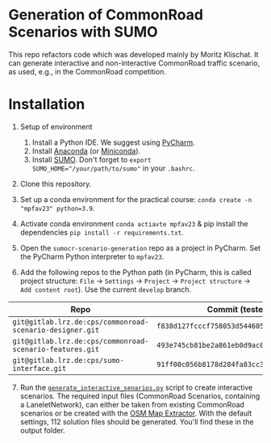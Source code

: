 # Generation of CommonRoad Scenarios with SUMO
This repo refactors code which was developed mainly by Moritz Klischat. It can generate interactive and non-interactive CommonRoad traffic scenario, as used, e.g., in the CommonRoad competition. 

# Installation
1. Setup of environment
    1. Install a Python IDE. We suggest using [PyCharm](https://www.jetbrains.com/pycharm/).
    2. Install  [Anaconda](https://www.anaconda.com/) (or [Miniconda](https://conda.io/miniconda.html)).
    3. Install [SUMO](https://sumo.dlr.de/docs/Downloads.php). Don't forget to `export SUMO_HOME="/your/path/to/sumo"` in your `.bashrc`.

2. Clone this repository.
3. Set up a conda environment for the practical course: `conda create -n "mpfav23" python=3.9`.
4. Activate conda environment `conda actiavte mpfav23` & pip install the dependencies `pip install -r requirements.txt`.
5. Open the `sumocr-scenario-generation` repo as a project in PyCharm. Set the PyCharm Python interpreter to `mpfav23`.
6. Add the following repos to the Python path (in PyCharm, this is called project structure: `File` → `Settings` → `Project` → `Project structure` → `Add content root`). Use the current `develop` branch.

| Repo                                                     | Commit (tested)                            |
|----------------------------------------------------------|--------------------------------------------|
| `git@gitlab.lrz.de:cps/commonroad-scenario-designer.git` | `f838d127fcccf758053d5446050289e0ecafed3f` |  
| `git@gitlab.lrz.de:cps/commonroad-scenario-features.git` | `493e745cb81be2a861eb0d9ac002c92560cbada4` | 
| `git@gitlab.lrz.de:cps/sumo-interface.git`               | `91ff00c056b8178d284fa83cc3379df4fa71c064` |

7. Run the [`generate_interactive_senarios.py`](scripts/generate_senarios.py) script to create interactive scenarios. The required input files (CommonRoad Scenarios, containing a LaneletNetwork), can either be taken from existing CommonRoad scenarios or be created with the [OSM Map Extractor](https://gitlab.lrz.de/cps/osm-map-extractor). With the default settings, 112 solution files should be generated. You'll find these in the output folder. 
